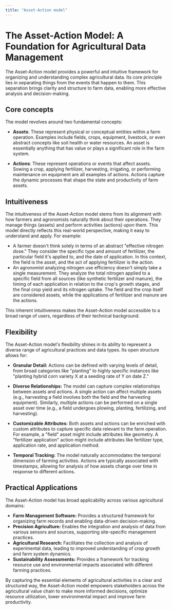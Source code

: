 ```yaml
---
title: "Asset-Action model"
---
```


# The Asset-Action Model: A Foundation for Agricultural Data Management

The Asset-Action model provides a powerful and intuitive framework for organizing and understanding complex agricultural data. Its core principle lies in separating things from the events that happen to them. This separation brings clarity and structure to farm data, enabling more effective analysis and decision-making.

## Core concepts
The model revolves around two fundamental concepts:

* **Assets**: These represent physical or conceptual entities within a farm operation. Examples include fields, crops, equipment, livestock, or even abstract concepts like soil health or water resources. An asset is essentially anything that has value or plays a significant role in the farm system.

* **Actions**: These represent operations or events that affect assets. Sowing a crop, applying fertilizer, harvesting, irrigating, or performing maintenance on equipment are all examples of actions. Actions capture the dynamic processes that shape the state and productivity of farm assets.

## Intuitiveness

The intuitiveness of the Asset-Action model stems from its alignment with how farmers and agronomists naturally think about their operations. They manage things (assets) and perform activities (actions) upon them. This model directly reflects this real-world perspective, making it easy to understand and apply. For example:

* A farmer doesn't think solely in terms of an abstract "effective nitrogen dose." They consider the specific type and amount of fertilizer, the particular field it's applied to, and the date of application. In this context, the field is the asset, and the act of applying fertilizer is the action.
* An agronomist analyzing nitrogen use efficiency doesn't simply take a single measurement. They analyze the total nitrogen applied to a specific field from all sources (like synthetic fertilizer and manure), the timing of each application in relation to the crop's growth stages, and the final crop yield and its nitrogen uptake. The field and the crop itself are considered assets, while the applications of fertilizer and manure are the actions.

This inherent intuitiveness makes the Asset-Action model accessible to a broad range of users, regardless of their technical background.

## Flexibility
The Asset-Action model's flexibility shines in its ability to represent a diverse range of agricultural practices and data types. Its open structure allows for:

* **Granular Detail:** Actions can be defined with varying levels of detail, from broad categories like "planting" to highly specific instances like "planting hybrid corn variety X at a seeding rate of Y on date Z."

* **Diverse Relationships:** The model can capture complex relationships between assets and actions. A single action can affect multiple assets (e.g., harvesting a field involves both the field and the harvesting equipment). Similarly, multiple actions can be performed on a single asset over time (e.g., a field undergoes plowing, planting, fertilizing, and harvesting).

* **Customizable Attributes:** Both assets and actions can be enriched with custom attributes to capture specific data relevant to the farm operation. For example, a "field" asset might include attributes like geometry. A "fertilizer application" action might include attributes like fertilizer type, application rate, and application method.

* **Temporal Tracking:** The model naturally accommodates the temporal dimension of farming activities. Actions are typically associated with timestamps, allowing for analysis of how assets change over time in response to different actions.

## Practical Applications
The Asset-Action model has broad applicability across various agricultural domains:

* **Farm Management Software:** Provides a structured framework for organizing farm records and enabling data-driven decision-making.
* **Precision Agriculture:** Enables the integration and analysis of data from various sensors and sources, supporting site-specific management practices.
* **Agricultural Research:** Facilitates the collection and analysis of experimental data, leading to improved understanding of crop growth and farm system dynamics.
* **Sustainability Assessments:** Provides a framework for tracking resource use and environmental impacts associated with different farming practices.

By capturing the essential elements of agricultural activities in a clear and structured way, the Asset-Action model empowers stakeholders across the agricultural value chain to make more informed decisions, optimize resource utilization, lower environmental impact and improve farm productivity.
